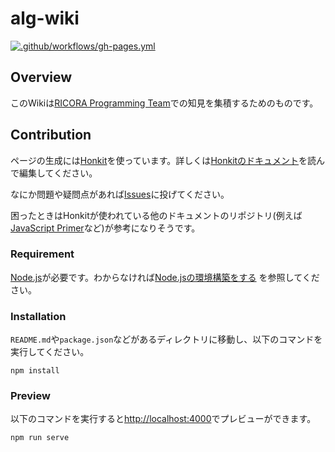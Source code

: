 # alg-wiki

[![.github/workflows/gh-pages.yml](https://github.com/RICORA/alg-wiki/actions/workflows/gh-pages.yml/badge.svg)](https://github.com/RICORA/alg-wiki/actions/workflows/gh-pages.yml)


## Overview

このWikiは[RICORA Programming Team](https://alg.tus-ricora.com)での知見を集積するためのものです。

## Contribution

ページの生成には[Honkit](https://github.com/honkit/honkit)を使っています。詳しくは[Honkitのドキュメント](https://honkit.netlify.app/)を読んで編集してください。

なにか問題や疑問点があれば[Issues](https://github.com/RICORA/alg-wiki/issues)に投げてください。

困ったときはHonkitが使われている他のドキュメントのリポジトリ(例えば[JavaScript Primer](https://jsprimer.net/)など)が参考になりそうです。

### Requirement

[Node.js](https://nodejs.org/)が必要です。わからなければ[Node.jsの環境構築をする](environment-setup/#f-nodejsをインストールしよう) を参照してください。

### Installation

`README.md`や`package.json`などがあるディレクトリに移動し、以下のコマンドを実行してください。

```
npm install
```

### Preview

以下のコマンドを実行すると[http://localhost:4000](http://localhost:4000)でプレビューができます。

```
npm run serve
```

